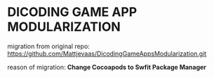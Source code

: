 # DICODING GAME APP MODULARIZATION

migration from original repo: https://github.com/Mattjevaas/DicodingGameAppsModularization.git

reason of migration: **Change Cocoapods to Swfit Package Manager**
